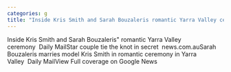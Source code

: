 ```yaml
---
categories: g
title: "Inside Kris Smith and Sarah Bouzaleris romantic Yarra Valley ceremony  Daily Mail"
---
```

Inside Kris Smith and Sarah Bouzaleris" romantic Yarra Valley ceremony&nbsp;&nbsp;Daily MailStar couple tie the knot in secret&nbsp;&nbsp;news.com.auSarah Bouzaleris marries model Kris Smith in romantic ceremony in Yarra Valley&nbsp;&nbsp;Daily MailView Full coverage on Google News
